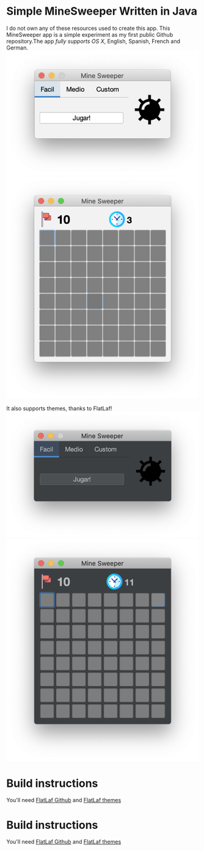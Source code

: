 # Simple MineSweeper Written in Java
I do not own any of these resources used to create this app. This MineSweeper app is a simple experiment as my first public Github repository.The app _fully supports OS X_, English, Spanish, French and German.
![Screenshot1](GithubResources/StartScreen_white.png)
![Screenshot2](GithubResources/GameWindow_white.png)

It also supports themes, thanks to FlatLaf!
![Screenshot3](GithubResources/StartScreen_dark.png)
![Screenshot4](GithubResources/GameWindow_dark.png)

# Build instructions 
You'll need [FlatLaf Github](https://github.com/JFormDesigner/FlatLaf "FlatLaf") and [FlatLaf themes](https://github.com/JFormDesigner/FlatLaf/tree/master/flatlaf-intellij-themes "IntelliJ themes pack")
# Build instructions 
You'll need [FlatLaf Github](https://github.com/JFormDesigner/FlatLaf "FlatLaf") and [FlatLaf themes](https://github.com/JFormDesigner/FlatLaf/tree/master/flatlaf-intellij-themes "IntelliJ themes pack")
